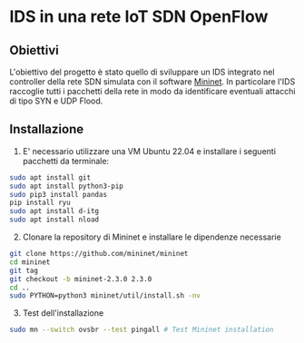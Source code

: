 # IDS in una rete IoT SDN OpenFlow
## Obiettivi
L'obiettivo del progetto è stato quello di sviluppare un IDS integrato nel controller della rete SDN simulata con il software [Mininet](https://github.com/mininet/mininet/wiki/Introduction-to-Mininet). In particolare l'IDS raccoglie tutti i pacchetti della rete in modo da identificare eventuali attacchi di tipo SYN e UDP Flood.

## Installazione
1) E' necessario utilizzare una VM Ubuntu 22.04 e installare i seguenti pacchetti da terminale:

```bash
sudo apt install git
sudo apt install python3-pip
sudo pip3 install pandas
pip install ryu
sudo apt install d-itg
sudo apt install nload
```
2) Clonare la repository di Mininet e installare le dipendenze necessarie
```bash
git clone https://github.com/mininet/mininet
cd mininet
git tag
git checkout -b mininet-2.3.0 2.3.0
cd ..
sudo PYTHON=python3 mininet/util/install.sh -nv
```
3) Test dell'installazione
```bash
sudo mn --switch ovsbr --test pingall # Test Mininet installation
```
